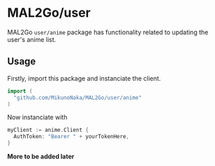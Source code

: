 # MAL2Go/user
MAL2Go `user/anime` package has functionality related to updating the user's anime list.

## Usage
Firstly, import this package and instanciate the client.
``` go
import (
  "github.com/MikunoNaka/MAL2Go/user/anime"
)
```

Now instanciate with
``` go
myClient := anime.Client {
  AuthToken: "Bearer " + yourTokenHere,
}
```

**More to be added later**
